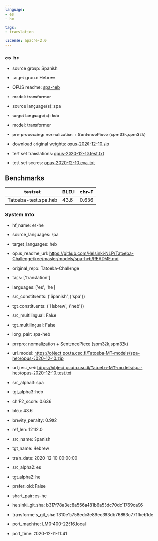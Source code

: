 ```yaml
---
language:
- es
- he

tags:
- translation

license: apache-2.0
---
```

### es-he

* source group: Spanish 
* target group: Hebrew 
*  OPUS readme: [spa-heb](https://github.com/Helsinki-NLP/Tatoeba-Challenge/tree/master/models/spa-heb/README.md)

*  model: transformer
* source language(s): spa
* target language(s): heb
* model: transformer
* pre-processing: normalization + SentencePiece (spm32k,spm32k)
* download original weights: [opus-2020-12-10.zip](https://object.pouta.csc.fi/Tatoeba-MT-models/spa-heb/opus-2020-12-10.zip)
* test set translations: [opus-2020-12-10.test.txt](https://object.pouta.csc.fi/Tatoeba-MT-models/spa-heb/opus-2020-12-10.test.txt)
* test set scores: [opus-2020-12-10.eval.txt](https://object.pouta.csc.fi/Tatoeba-MT-models/spa-heb/opus-2020-12-10.eval.txt)

## Benchmarks

| testset               | BLEU  | chr-F |
|-----------------------|-------|-------|
| Tatoeba-test.spa.heb 	| 43.6 	| 0.636 |


### System Info: 
- hf_name: es-he

- source_languages: spa

- target_languages: heb

- opus_readme_url: https://github.com/Helsinki-NLP/Tatoeba-Challenge/tree/master/models/spa-heb/README.md

- original_repo: Tatoeba-Challenge

- tags: ['translation']

- languages: ['es', 'he']

- src_constituents: ('Spanish', {'spa'})

- tgt_constituents: ('Hebrew', {'heb'})

- src_multilingual: False

- tgt_multilingual: False

- long_pair: spa-heb

- prepro:  normalization + SentencePiece (spm32k,spm32k)

- url_model: https://object.pouta.csc.fi/Tatoeba-MT-models/spa-heb/opus-2020-12-10.zip

- url_test_set: https://object.pouta.csc.fi/Tatoeba-MT-models/spa-heb/opus-2020-12-10.test.txt

- src_alpha3: spa

- tgt_alpha3: heb

- chrF2_score: 0.636

- bleu: 43.6

- brevity_penalty: 0.992

- ref_len: 12112.0

- src_name: Spanish

- tgt_name: Hebrew

- train_date: 2020-12-10 00:00:00

- src_alpha2: es

- tgt_alpha2: he

- prefer_old: False

- short_pair: es-he

- helsinki_git_sha: b317f78a3ec8a556a481b6a53dc70dc11769ca96

- transformers_git_sha: 1310e1a758edc8e89ec363db76863c771fbeb1de

- port_machine: LM0-400-22516.local

- port_time: 2020-12-11-11:41